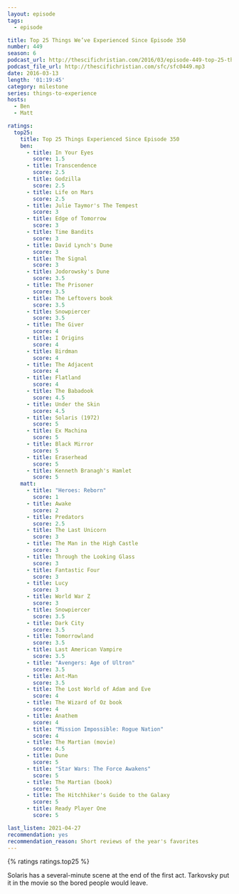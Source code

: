 ```yaml
---
layout: episode
tags:
  - episode

title: Top 25 Things We’ve Experienced Since Episode 350
number: 449
season: 6
podcast_url: http://thescifichristian.com/2016/03/episode-449-top-25-things-weve-experienced-since-episode-350/
podcast_file_url: http://thescifichristian.com/sfc/sfc0449.mp3
date: 2016-03-13
length: '01:19:45'
category: milestone
series: things-to-experience
hosts:
  - Ben
  - Matt

ratings:
  top25:
    title: Top 25 Things Experienced Since Episode 350
    ben:
      - title: In Your Eyes
        score: 1.5
      - title: Transcendence
        score: 2.5
      - title: Godzilla
        score: 2.5
      - title: Life on Mars
        score: 2.5
      - title: Julie Taymor's The Tempest
        score: 3
      - title: Edge of Tomorrow
        score: 3
      - title: Time Bandits
        score: 3
      - title: David Lynch's Dune
        score: 3
      - title: The Signal
        score: 3
      - title: Jodorowsky's Dune
        score: 3.5
      - title: The Prisoner
        score: 3.5
      - title: The Leftovers book
        score: 3.5
      - title: Snowpiercer
        score: 3.5
      - title: The Giver
        score: 4
      - title: I Origins
        score: 4
      - title: Birdman
        score: 4
      - title: The Adjacent
        score: 4
      - title: Flatland
        score: 4
      - title: The Babadook
        score: 4.5
      - title: Under the Skin
        score: 4.5
      - title: Solaris (1972)
        score: 5
      - title: Ex Machina
        score: 5
      - title: Black Mirror
        score: 5
      - title: Eraserhead
        score: 5
      - title: Kenneth Branagh's Hamlet
        score: 5
    matt:
      - title: "Heroes: Reborn"
        score: 1
      - title: Awake
        score: 2
      - title: Predators
        score: 2.5
      - title: The Last Unicorn
        score: 3
      - title: The Man in the High Castle
        score: 3
      - title: Through the Looking Glass
        score: 3
      - title: Fantastic Four
        score: 3
      - title: Lucy
        score: 3
      - title: World War Z
        score: 3
      - title: Snowpiercer
        score: 3.5
      - title: Dark City
        score: 3.5
      - title: Tomorrowland
        score: 3.5
      - title: Last American Vampire
        score: 3.5
      - title: "Avengers: Age of Ultron"
        score: 3.5
      - title: Ant-Man
        score: 3.5
      - title: The Lost World of Adam and Eve
        score: 4
      - title: The Wizard of Oz book
        score: 4
      - title: Anathem
        score: 4
      - title: "Mission Impossible: Rogue Nation"
        score: 4
      - title: The Martian (movie)
        score: 4.5
      - title: Dune
        score: 5
      - title: "Star Wars: The Force Awakens"
        score: 5
      - title: The Martian (book)
        score: 5
      - title: The Hitchhiker's Guide to the Galaxy
        score: 5
      - title: Ready Player One
        score: 5

last_listen: 2021-04-27
recommendation: yes
recommendation_reason: Short reviews of the year's favorites
---
```


{% ratings ratings.top25 %}

Solaris has a several-minute scene at the end of the first act. Tarkovsky put it in the movie so the bored people would leave.